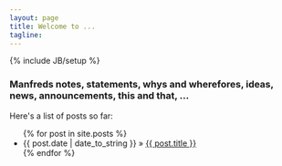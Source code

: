 ```yaml
---
layout: page
title: Welcome to ...
tagline: 
---
```

{% include JB/setup %}

### Manfreds notes, statements, whys and wherefores, ideas, news, announcements, this and that, ...
  
Here's a list of posts so far:

<ul class="posts">
  {% for post in site.posts %}
    <li><span>{{ post.date | date_to_string }}</span> &raquo; <a href="{{ BASE_PATH }}{{ post.url }}">{{ post.title }}</a></li>
  {% endfor %}
</ul>

